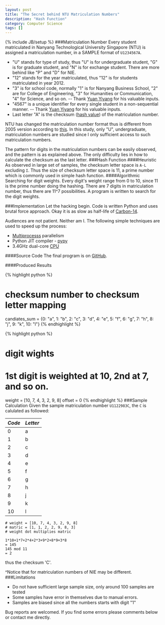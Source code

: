 ```yaml
---
layout: post
title: "The Secret behind NTU Matriculation Numbers"
description: "Hash Function"
category: Computer Science
tags: []
---
```

{% include JB/setup %}
###Matriculation Number
Every student matriculated in Nanyang Technological University Singapore (NTU) is assigned a matriculation number, in a SAMPLE format of `U1234567A`.  

* "U" stands for type of study, thus "U" is for undergraduate student, "G" is for graduate student, and "N" is for exchange student. There are more behind like "P" and "D" for NIE.
* "12" stands for the year matriculated, thus "12" is for students matriculated in year 2012. 
* "3" is for school code, normally "1" is for Nanyang Business School, "2" are for College of Engineering, "3" for Humanities or Communication, "4" for Science, and so on. -- Thank [Yuan Yiyang][8] for his valuable inputs. 
* "4567" is a unique identifier for every single student in a non-sequential manner. -- Thank [Yuan Yiyang][8] for his valuable inputs. 
* Last letter "A" is the checksum ([hash value][2]) of the matriculation number. 

NTU has changed the matriculation number format thus is different from 2005 version according to [this][1]. In this study, only "U", undergraduate, matriculation numbers are studied since I only sufficient access to such matriculation numbers.  

The pattern for digits in the matriculation numbers can be easily observed, and the pattern is as explained above. The only difficulty lies in how to calculate the checksum as the last letter. 
###Hash Function 
####Heuristic
As observed in large set of samples, the checksum letter space is `A-L` excluding `I`. Thus the size of checksum letter space is 11, a prime number which is commonly used in simple hash function. 
####Algorithmic
Searching for digit weights. Every digit's weight range from 0 to 10, since 11 is the prime number doing the hashing. There are 7 digits in matriculation number, thus there are 11^7 possibilities. A program is written to search for the digit weights. 

###Implementation
Let the hacking begin. Code is written Python and uses brutal force approach. Okay it is as slow as half-life of [Carbon-14][4].  

Audiences are not patient. Neither am I. The following simple techniques are used to speed up the process: 
* [Multiprocesss][5] parallelism 
* Python JIT compiler - [pypy][6]
* 3.4GHz dual-core [CPU][7]

####Source Code
The final program is on [GitHub][3]. 

####Produced Results 

{% highlight python %}
# checksum number to checksum letter mapping
candiates_sum = {0: "a", 1: "b", 2: "c", 3: "d", 4: "e", 5: "f", 6: "g", 7: "h", 8: "j", 9: "k", 10: "l"}
{% endhighlight %}

{% highlight python %}
# digit wights 
# 1st digit is weighted at 10, 2nd at 7, and so on. 
weight = [10, 7, 4, 3, 2, 9, 8]
offset = 0
{% endhighlight %}
###Sample Calculation
Given the sample matriculation number `U1122983C`, the `C` is calulated as followed: 

| *Code*        | *Letter*    |
| ------------- |-------------|
|0 |a|
|1 |b|
|2 |c|
|3 |d|
|4 |e|
|5 |f|
|6 |g|
|7 |h|
|8 |j|
|9 |k|
|10|l|


```
# weight = [10, 7, 4, 3, 2, 9, 8]
# matric = [1, 1, 2, 2, 9, 8, 3]
# weight dot multiplies matric

1*10+1*7+2*4+2*3+9*2+8*9+3*8 
= 145
145 mod 11
= 2
```

thus the checksum 'C'.  

^Notice that for matriculation numbers of NIE may be different.
###Limitations
* Do not have sufficient large sample size, only around 100 samples are tested
* Some samples have error in themselves due to manual errors. 
* Samples are biased since all the numbers starts with digit "1"


Bug reports are welcomed. If you find some errors please comments below or contact me directly.   

[1]: http://www.kejut.com/ntumatric
[2]: http://en.wikipedia.org/wiki/Hash_function
[3]: https://github.com/zhangdanyangg/MatricNumberCracker
[4]: http://en.wikipedia.org/wiki/Carbon-14
[5]: http://docs.python.org/2/library/multiprocessing.html
[6]: http://pypy.org/
[7]: http://ark.intel.com/products/52231/Intel-Core-i7-2620M-Processor-4M-Cache-up-to-3_40-GHz
[8]: http://yuan3y.com/